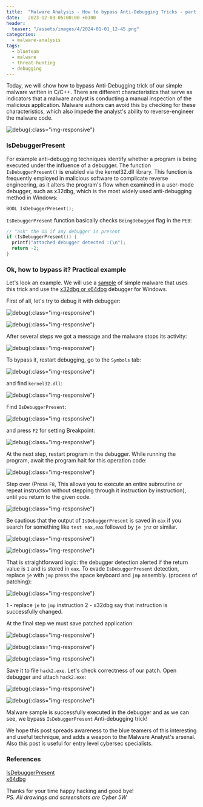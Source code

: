 ```yaml
---
title:  "Malware Analysis - How to bypass Anti-Debugging Tricks - part 1"
date:   2023-12-03 05:00:00 +0300
header:
  teaser: "/assets/images/4/2024-01-01_12-45.png"
categories: 
  - malware-analysis
tags:
  - blueteam
  - malware
  - threat-hunting
  - debugging
---
```


Today, we will show how to bypass Anti-Debugging trick of our simple malware written in C/C++. There are different characteristics that serve as indicators that a malware analyst is conducting a manual inspection of the malicious application. Malware authors can avoid this by checking for these characteristics, which also impede the analyst's ability to reverse-engineer the malware code.     

![debug](/blog/assets/images/4/2024-01-01_12-45.png){:class="img-responsive"}         

### IsDebuggerPresent

For example anti-debugging techniques identify whether a program is being executed under the influence of a debugger. The function `IsDebuggerPresent()` is enabled via the kernel32.dll library. This function is frequently employed in malicious software to complicate reverse engineering, as it alters the program's flow when examined in a user-mode debugger, such as x32dbg, which is the most widely used anti-debugging method in Windows:    

```cpp
BOOL IsDebuggerPresent();
```

`IsDebuggerPresent` function basically checks `BeingDebugged` flag in the `PEB`:    

```cpp
// "ask" the OS if any debugger is present
if (IsDebuggerPresent()) {
  printf("attached debugger detected :(\n");
  return -2;
}
```

### Ok, how to bypass it? Practical example

Let's look an example. We will use a [sample](/blog/assets/images/4/hack.exe.7z) of simple malware that uses this trick and use the [x32dbg or x64dbg](https://x64dbg.com/) debugger for Windows.    

First of all, let's try to debug it with debugger:      

![debug](/blog/assets/images/4/2024-01-01_11-18.png){:class="img-responsive"}             

![debug](/blog/assets/images/4/2024-01-01_11-20.png){:class="img-responsive"}             

After several steps we got a message and the malware stops its activity:    

![debug](/blog/assets/images/4/2024-01-01_11-21.png){:class="img-responsive"}             

To bypass it, restart debugging, go to the `Symbols` tab:    

![debug](/blog/assets/images/4/2024-01-01_11-25.png){:class="img-responsive"}             

and find `kernel32.dll`:    

![debug](/blog/assets/images/4/2024-01-01_11-25_1.png){:class="img-responsive"}             

Find `IsDebuggerPresent`:    

![debug](/blog/assets/images/4/2024-01-01_11-29.png){:class="img-responsive"}             

and press `F2` for setting Breakpoint:    

![debug](/blog/assets/images/4/2024-01-01_11-30.png){:class="img-responsive"}             

At the next step, restart program in the debugger. While running the program, await the program halt for this operation code:    

![debug](/blog/assets/images/4/2024-01-01_11-36.png){:class="img-responsive"}             

Step over (Press `F8`, This allows you to execute an entire subroutine or repeat instruction without stepping through it instruction by instruction), until you return to the given code.    

![debug](/blog/assets/images/4/2024-01-01_11-46.png){:class="img-responsive"}             

Be cautious that the output of `IsDebuggerPresent` is saved in `eax` if you search for something like `test eax,eax` followed by `je jnz` or similar.

![debug](/blog/assets/images/4/2024-01-01_11-51.png){:class="img-responsive"}             

![debug](/blog/assets/images/4/2024-01-02_00-32.png){:class="img-responsive"}             

That is straightforward logic: the debugger detection alerted if the return value is `1` and is stored in `eax`. To evade `IsDebuggerPresent` detection, replace `je` with `jmp` press the space keyboard and `jmp` assembly. (process of patching):    

![debug](/blog/assets/images/4/2024-01-01_11-59.png){:class="img-responsive"}             

1 - replace `je` to `jmp` instruction
2 - x32dbg say that instruction is successfully changed.    

At the final step we must save patched application:    

![debug](/blog/assets/images/4/2024-01-01_12-01.png){:class="img-responsive"}             

![debug](/blog/assets/images/4/2024-01-01_12-02.png){:class="img-responsive"}             

![debug](/blog/assets/images/4/2024-01-01_12-02_1.png){:class="img-responsive"}             

Save it to file `hack2.exe`. Let's check correctness of our patch. Open debugger and attach `hack2.exe`:    

![debug](/blog/assets/images/4/2024-01-01_12-04.png){:class="img-responsive"}             

![debug](/blog/assets/images/4/2024-01-01_12-04_1.png){:class="img-responsive"}             

Malware sample is successfully executed in the debugger and as we can see, we bypass `IsDebuggerPresent` Anti-debugging trick!    

We hope this post spreads awareness to the blue teamers of this interesting and useful technique, and adds a weapon to the Malware Analyst's arsenal. Also this post is useful for entry level cybersec specialists.     

### References

[IsDebuggerPresent](https://learn.microsoft.com/en-us/windows/win32/api/debugapi/nf-debugapi-isdebuggerpresent)     
[x64dbg](https://x64dbg.com/)    

Thanks for your time happy hacking and good bye!   
*PS. All drawings and screenshots are Cyber 5W*    
